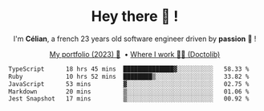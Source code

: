 <h1 align="center">Hey there 👋 !</h1>

<p align="center">I'm <b>Célian</b>, a french 23 years old software engineer driven by <b>passion</b> 👀 !</p>
<p align="center">
  <a href="https://celian.cloud">My portfolio (2023) 🚀</a> 
  ‎ •‎ 
  <a href="https://doctolib.com">Where I work 👨‍⚕️ (Doctolib)</a> 
</p>

<!--START_SECTION:waka-->

```txt
TypeScript      18 hrs 45 mins  ██████████████▓░░░░░░░░░░   58.33 %
Ruby            10 hrs 52 mins  ████████▒░░░░░░░░░░░░░░░░   33.82 %
JavaScript      53 mins         ▓░░░░░░░░░░░░░░░░░░░░░░░░   02.75 %
Markdown        20 mins         ▒░░░░░░░░░░░░░░░░░░░░░░░░   01.06 %
Jest Snapshot   17 mins         ▒░░░░░░░░░░░░░░░░░░░░░░░░   00.92 %
```

<!--END_SECTION:waka-->
